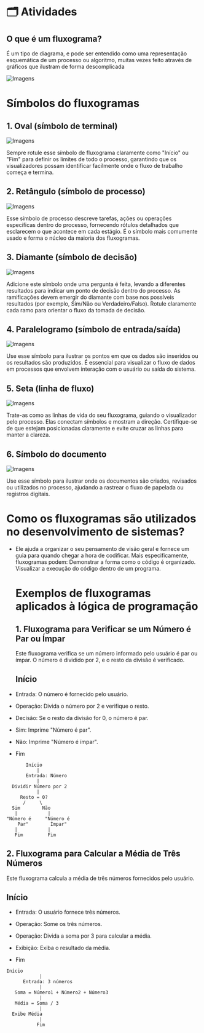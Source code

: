 # 🗂️ Atividades

## O que é um fluxograma?
É um tipo de diagrama, e pode ser entendido como uma representação esquemática de um processo ou algoritmo, muitas vezes feito através de gráficos que ilustram de forma descomplicada 

![Imagens](https://api-blog.rdstation.com/wp-content/uploads/2024/08/AD_4nXeVApNmEw4HpXy593moRrmkLHdfu5-S-IdzT8j4kuGo0iBipz89Wno8kUp4Gp9CU8geaC-rRksjfIQVMwRMpCXQs6VmZYGigJfqBktvOOv2oC_t1BTndSlSus0iX8or8zlOKlBGreI7QPXFKog6tseZLzOlkeyfS6HX0sXBv8TKKbgFRmvPw.png)

# Símbolos do fluxogramas

## 1. Oval (símbolo de terminal)
![Imagens](https://clickup.com/blog/wp-content/uploads/2024/09/Oval.png)

Sempre rotule esse símbolo de fluxograma claramente como "Início" ou "Fim" para definir os limites de todo o processo, garantindo que os visualizadores possam identificar facilmente onde o fluxo de trabalho começa e termina.

## 2. Retângulo (símbolo de processo)
![Imagens](https://clickup.com/blog/wp-content/uploads/2024/09/Rectangle.png)

Esse símbolo de processo descreve tarefas, ações ou operações específicas dentro do processo, fornecendo rótulos detalhados que esclarecem o que acontece em cada estágio. É o símbolo mais comumente usado e forma o núcleo da maioria dos fluxogramas.

## 3. Diamante (símbolo de decisão)
![Imagens](https://clickup.com/blog/wp-content/uploads/2024/09/Diamond.png)

Adicione este símbolo onde uma pergunta é feita, levando a diferentes resultados para indicar um ponto de decisão dentro do processo. As ramificações devem emergir do diamante com base nos possíveis resultados (por exemplo, Sim/Não ou Verdadeiro/Falso). Rotule claramente cada ramo para orientar o fluxo da tomada de decisão.

## 4. Paralelogramo (símbolo de entrada/saída)
![Imagens](https://clickup.com/blog/wp-content/uploads/2024/09/Parallelogram.png)

Use esse símbolo para ilustrar os pontos em que os dados são inseridos ou os resultados são produzidos. É essencial para visualizar o fluxo de dados em processos que envolvem interação com o usuário ou saída do sistema.

## 5. Seta (linha de fluxo)
![Imagens](https://clickup.com/blog/wp-content/uploads/2024/09/Arrow.png)

Trate-as como as linhas de vida do seu fluxograma, guiando o visualizador pelo processo. Elas conectam símbolos e mostram a direção. Certifique-se de que estejam posicionadas claramente e evite cruzar as linhas para manter a clareza.

## 6. Símbolo do documento
![Imagens](https://clickup.com/blog/wp-content/uploads/2024/09/Document-symbol-.png)

Use esse símbolo para ilustrar onde os documentos são criados, revisados ou utilizados no processo, ajudando a rastrear o fluxo de papelada ou registros digitais.

# Como os fluxogramas são utilizados no desenvolvimento de sistemas?
- Ele ajuda a organizar o seu pensamento de visão geral e fornece um guia para quando chegar a hora de codificar. Mais especificamente, fluxogramas podem: Demonstrar a forma como o código é organizado. Visualizar a execução do código dentro de um programa.

  # Exemplos de fluxogramas aplicados à lógica de programação

  ## 1. Fluxograma para Verificar se um Número é Par ou Ímpar
  Este fluxograma verifica se um número informado pelo usuário é par ou ímpar. O número é dividido por 2, e o resto da divisão é verificado.

  ## Início
  
- Entrada: O número é fornecido pelo usuário.

- Operação: Divida o número por 2 e verifique o resto.

- Decisão: Se o resto da divisão for 0, o número é par.

- Sim: Imprime "Número é par".

- Não: Imprime "Número é ímpar".

- Fim
```batch
       Início
           |
       Entrada: Número
           |
  Dividir Número por 2
           |
     Resto = 0?
      /     \
  Sim        Não
   |           |
"Número é     "Número é
    Par"        Ímpar"
   |           |
   Fim         Fim
```

## 2.  Fluxograma para Calcular a Média de Três Números
Este fluxograma calcula a média de três números fornecidos pelo usuário.

## Início

- Entrada: O usuário fornece três números.
  
- Operação: Some os três números.
  
- Operação: Divida a soma por 3 para calcular a média.
  
- Exibição: Exiba o resultado da média.
  
- Fim

``` batch
Início
            |
      Entrada: 3 números
            |
   Soma = Número1 + Número2 + Número3
            |
   Média = Soma / 3
            |
  Exibe Média
            |
           Fim
```

  

